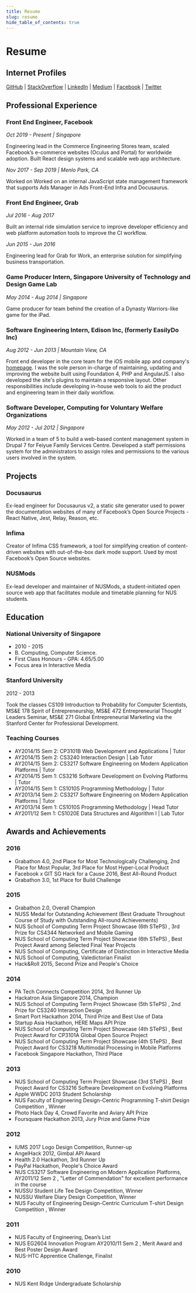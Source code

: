 ```yaml
---
title: Resume
slug: resume
hide_table_of_contents: true
---
```


<div className="col col--8 col--offset-2">

# Resume

## Internet Profiles

[GitHub](https://github.com/yangshun) | [StackOverflow](https://stackoverflow.com/u/1751946) | [LinkedIn](https://www.linkedin.com/in/yangshun) | [Medium](https://medium.com/@yangshun) | [Facebook](https://facebook.com/yangshun) | [Twitter](https://twitter.com/yangshunz)

## Professional Experience

### Front End Engineer, Facebook

_Oct 2019 - Present | Singapore_

Engineering lead in the Commerce Engineering Stores team, scaled Facebook’s e-commerce websites (Oculus and Portal) for worldwide adoption. Built React design systems and scalable web app architecture.

_Nov 2017 - Sep 2019 | Menlo Park, CA_

Worked on Worked on an internal JavaScript state management framework that supports Ads Manager in Ads Front-End Infra and Docusaurus.

### Front End Engineer, Grab

_Jul 2016 - Aug 2017_

Built an internal ride simulation service to improve developer efficiency and web platform automation tools to improve the CI workflow.

_Jun 2015 - Jun 2016_

Engineering lead for Grab for Work, an enterprise solution for simplifying business transportation.

### Game Producer Intern, Singapore University of Technology and Design Game Lab

_May 2014 - Aug 2014 | Singapore_

Game producer for team behind the creation of a Dynasty Warriors-like game for the iPad.

### Software Engineering Intern, Edison Inc, (formerly EasilyDo Inc)

_Aug 2012 - Jun 2013 | Mountain View, CA_

Front end developer in the core team for the iOS mobile app and company's [homepage](https://www.easilydo.com). I was the sole person in-charge of maintaining, updating and improving the website built using Foundation 4, PHP and AngularJS. I also developed the site's plugins to maintain a responsive layout. Other responsibilities include developing in-house web tools to aid the product and engineering team in their daily workflow.

### Software Developer, Computing for Voluntary Welfare Organizations

_May 2012 - Jul 2012 | Singapore_

Worked in a team of 5 to build a web-based content management system in Drupal 7 for Feiyue Family Services Centre. Developed a staff permissions system for the administrators to assign roles and permissions to the various users involved in the system.

## Projects

### Docusaurus

Ex-lead engineer for Docusaurus v2, a static site generator used to power the documentation websites of many of Facebook’s Open Source Projects - React Native, Jest, Relay, Reason, etc.

### Infima

Creator of Infima CSS framework, a tool for simplifying creation of content-driven websites with out-of-the-box dark mode support. Used by most Facebook’s Open Source websites.

### NUSMods

Ex-lead developer and maintainer of NUSMods, a student-initiated open source web app that facilitates module and timetable planning for NUS students.

## Education

### National University of Singapore

- 2010 - 2015
- B. Computing, Computer Science.
- First Class Honours - GPA: 4.65/5.00
- Focus area in Interactive Media

### Stanford University

2012 - 2013

Took the classes CS109 Introduction to Probability for Computer Scientists, MS&E 178 Spirit of Entrepreneurship, MS&E 472 Entrepreneurial Thought Leaders Seminar, MS&E 271 Global Entrepreneurial Marketing via the Stanford Center for Professional Development.

### Teaching Courses

- AY2014/15 Sem 2: CP3101B Web Development and Applications | Tutor
- AY2014/15 Sem 2: CS3240 Interaction Design | Lab Tutor
- AY2014/15 Sem 2: CS3217 Software Engineering on Modern Application Platforms | Tutor
- AY2014/15 Sem 1: CS3216 Software Development on Evolving Platforms | Tutor
- AY2014/15 Sem 1: CS1010S Programming Methodology | Tutor
- AY2013/14 Sem 2: CS3217 Software Engineering on Modern Application Platforms | Tutor
- AY2013/14 Sem 1: CS1010S Programming Methodology | Head Tutor
- AY2011/12 Sem 1: CS1020E Data Structures and Algorithm I | Lab Tutor

## Awards and Achievements

### 2016

- Grabathon 4.0, 2nd Place for Most Technologically Challenging, 2nd Place for Most Popular, 3rd Place for Most Hyper-Local Product
- Facebook x GIT SG Hack for a Cause 2016, Best All-Round Product
- Grabathon 3.0, 1st Place for Build Challenge

### 2015

- Grabathon 2.0, Overall Champion
- NUSS Medal for Outstanding Achievement (Best Graduate Throughout Course of Study with Outstanding All-round Achievements)
- NUS School of Computing Term Project Showcase (6th STePS) , 3rd Prize for CS4344 Networked and Mobile Gaming
- NUS School of Computing Term Project Showcase (6th STePS) , Best Project Award among Selected Final Year Projects
- NUS School of Computing, Certificate of Distinction in Interactive Media
- NUS School of Computing, Valedictorian Finalist
- Hack&Roll 2015, Second Prize and People's Choice

### 2014

- PA Tech Connects Competition 2014, 3rd Runner Up
- Hackatron Asia Singapore 2014, Champion
- NUS School of Computing Term Project Showcase (5th STePS) , 2nd Prize for CS3240 Interaction Design
- Smart Port Hackathon 2014, Third Prize and Best Use of Data
- Startup Asia Hackathon, HERE Maps API Prize
- NUS School of Computing Term Project Showcase (4th STePS) , Best Project Award for CP3101A Global Open Source Project
- NUS School of Computing Term Project Showcase (4th STePS) , Best Project Award for CS3218 Multimodal Processing in Mobile Platforms
- Facebook Singapore Hackathon, Third Place

### 2013

- NUS School of Computing Term Project Showcase (3rd STePS) , Best Project Award for CS3216 Software Development on Evolving Platforms
- Apple WWDC 2013 Student Scholarship
- NUS Faculty of Engineering Design-Centric Programming T-shirt Design Competition , Winner
- Photo Hack Day 4, Crowd Favorite and Aviary API Prize
- Foursquare Hackathon 2013, Jury Prize and Game Prize

### 2012

- IUMS 2017 Logo Design Competition, Runner-up
- AngelHack 2012, Gimbal API Award
- Health 2.0 Hackathon, 3rd Runner Up
- PayPal Hackathon, People's Choice Award
- NUS CS3217 Software Engineering on Modern Application Platforms, AY2011/12 Sem 2 , "Letter of Commendation" for excellent performance in the course
- NUSSU Student Life Tee Design Competition, Winner
- NUSSU Welfare Diary Design Competition, Winner
- NUS Faculty of Engineering Design-Centric Curriculum T-shirt Design Competition , Winner

### 2011

- NUS Faculty of Engineering, Dean’s List
- NUS EG2604 Innovation Program AY2010/11 Sem 2 , Merit Award and Best Poster Design Award
- NUS-HTC Apprentice Challenge, Finalist

### 2010

- NUS Kent Ridge Undergraduate Scholarship

</div>
